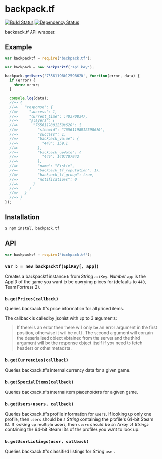 # backpack.tf

[![Build Status](https://travis-ci.org/KenanY/backpack.tf.svg)](https://travis-ci.org/KenanY/backpack.tf)
[![Dependency Status](https://gemnasium.com/KenanY/backpack.tf.svg)](https://gemnasium.com/KenanY/backpack.tf)

[backpack.tf](http://backpack.tf/) API wrapper.

## Example

``` javascript
var backpacktf = require('backpack.tf');

var backpack = new backpacktf('api key');

backpack.getUsers('76561198012598620', function(error, data) {
  if (error) {
    throw error;
  }

  console.log(data);
  //=> {
  //=>   "response": {
  //=>     "success": 1,
  //=>     "current_time": 1403708347,
  //=>     "players": {
  //=>       "76561198012598620": {
  //=>         "steamid": "76561198012598620",
  //=>         "success": 1,
  //=>         "backpack_value": {
  //=>           "440": 159.1
  //=>         },
  //=>         "backpack_update": {
  //=>           "440": 1403707942
  //=>         },
  //=>         "name": "Fiskie",
  //=>         "backpack_tf_reputation": 15,
  //=>         "backpack_tf_group": true,
  //=>         "notifications": 0
  //=>       }
  //=>     }
  //=>   }
  //=> }
});
```

## Installation

``` bash
$ npm install backpack.tf
```

## API

``` javascript
var backpacktf = require('backpack.tf');
```

### `var b = new backpacktf(apiKey[, app])`

Creates a backpacktf instance `b` from _String_ `apiKey`. _Number_ `app` is the
AppID of the game you want to be querying prices for (defaults to `440`, Team
Fortress 2).

### `b.getPrices(callback)`

Queries backpack.tf's price information for all priced items.

The callback is called by jsonist with up to 3 arguments:

> If there is an error then there will only be an error argument in the first
> position, otherwise it will be `null`. The second argument will contain the
> deserialised object obtained from the server and the third argument will be
> the response object itself if you need to fetch headers or other metadata.

### `b.getCurrencies(callback)`

Queries backpack.tf's internal currency data for a given game.

### `b.getSpecialItems(callback)`

Queries backpack.tf's internal item placeholders for a given game.

### `b.getUsers(users, callback)`

Queries backpack.tf's profile information for `users`. If looking up only one
profile, then `users` should be a _String_ containing the profile's 64-bit Steam
ID. If looking up multiple users, then `users` should be an _Array_ of _Strings_
containing the 64-bit Steam IDs of the profiles you want to look up.

### `b.getUserListings(user, callback)`

Queries backpack.tf's classified listings for _String_ `user`.